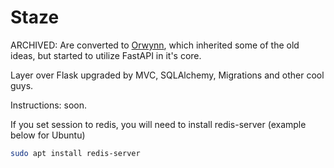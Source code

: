 Staze
===

ARCHIVED: Are converted to [Orwynn](https://github.com/ryzhovalex/orwynn), which inherited some of the old ideas, but started to utilize FastAPI in it's core.

Layer over Flask upgraded by MVC, SQLAlchemy, Migrations and other cool guys.

Instructions: soon.

If you set session to redis, you will need to install redis-server (example below for Ubuntu)
```sh
sudo apt install redis-server
```
